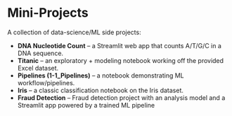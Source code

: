 # Mini-Projects

A collection of data-science/ML side projects:

- **DNA Nucleotide Count** – a Streamlit web app that counts A/T/G/C in a DNA sequence.  
- **Titanic** – an exploratory + modeling notebook working off the provided Excel dataset.  
- **Pipelines (1-1_Pipelines)** – a notebook demonstrating ML workflow/pipelines.  
- **Iris** – a classic classification notebook on the Iris dataset.
- **Fraud Detection** – Fraud detection project with an analysis model and a Streamlit app powered by a trained ML pipeline


